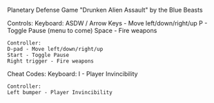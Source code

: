 Planetary Defense Game
	"Drunken Alien Assault" by the Blue Beasts

Controls:
	Keyboard:
	ASDW / Arrow Keys - Move left/down/right/up
	P - Toggle Pause (menu to come)
	Space - Fire weapons

	Controller:
	D-pad - Move left/down/right/up
	Start - Toggle Pause
	Right trigger - Fire weapons

Cheat Codes:
	Keyboard:
	I - Player Invincibility

	Controller:
	Left bumper - Player Invincibility